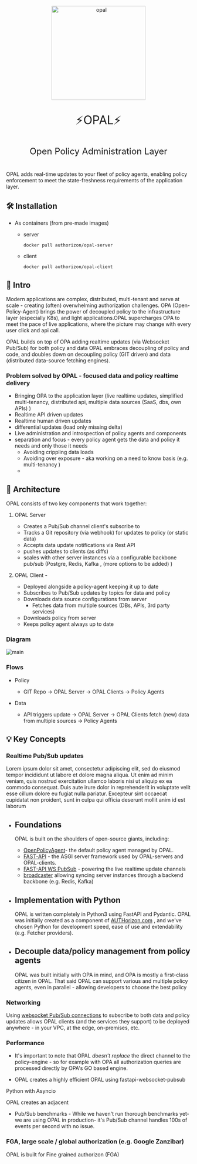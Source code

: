 
<p align="center">
 <img src="https://i.ibb.co/BGVBmMK/opal.png" height=256 alt="opal" border="0" />
</p>
<p style="font-size:xx-large" align="center">
⚡OPAL⚡
</p>

#

<p style="font-size:x-large" align="center">
Open Policy Administration Layer 
</p>

# 



OPAL adds real-time updates to your fleet of policy agents,
enabling policy enforcement to meet the state-freshness requirements of the application layer.

## 🛠️ Installation 

- As containers (from pre-made images)
    
    - server
        ```
        docker pull authorizon/opal-server
        ```

    - client
        ```
        docker pull authorizon/opal-client
        ```

## 📖 Intro
Modern applications are complex, distributed, multi-tenant and serve at scale - creating (often) overwhelming authorization challenges. OPA (Open-Policy-Agent) brings the power of decoupled policy to the infrastructure layer (especially K8s), and light applications.OPAL supercharges OPA to meet the pace of live applications, where the picture may change with every user click and api call.

OPAL builds on top of OPA adding realtime updates (via Websocket Pub/Sub) for both policy and data 
OPAL embraces decoupling of policy and code, and doubles down on decoupling policy (GIT driven) and data (distributed data-source fetching engines).

### Problem solved by OPAL - focused data and policy realtime delivery  

- Bringing OPA to the application layer (live realtime updates, simplified multi-tenancy, distributed api, multiple data sources (SaaS, dbs, own APIs) ) 
- Realtime API driven updates
- Realtime human driven updates
- differential updates (load only missing delta)
- Live administration and introspection of policy agents and components
- separation and focus - every policy agent gets the data and policy it needs and only those it needs
  - Avoiding crippling data loads 
  - Avoiding over exposure - aka working on a need to know basis (e.g. multi-tenancy )
  - 





## 📡  Architecture
OPAL consists of two key components that work together:
1. OPAL Server 
    - Creates a Pub/Sub channel client's subscribe to
    - Tracks a Git repository (via webhook) for updates to policy (or static data)
    - Accepts data update notifications via Rest API
    - pushes updates to clients (as diffs)
    - scales with other server instances via a configurable backbone pub/sub (Postgre, Redis, Kafka , (more options to be added) )
        
2. OPAL Client - 
    - Deployed alongside a policy-agent keeping it up to date
    - Subscribes to Pub/Sub updates by topics for data and policy 
    - Downloads data source configurations from server
        - Fetches data from multiple sources (DBs, APIs, 3rd party services) 
    - Downloads policy from server
    - Keeps policy agent always up to date

### Diagram
<img src="https://i.ibb.co/5Gdbm0y/main.png" alt="main" border="0">

### Flows
 - Policy 
    - GIT Repo -> OPAL Server -> OPAL Clients -> Policy Agents

 - Data
    - API triggers update -> OPAL Server -> OPAL Clients fetch (new) data from multiple sources -> Policy Agents



## 💡 Key Concepts
### Realtime Pub/Sub updates

Lorem ipsum dolor sit amet, consectetur adipiscing elit, sed do eiusmod tempor incididunt ut labore et dolore magna aliqua. Ut enim ad minim veniam, quis nostrud exercitation ullamco laboris nisi ut aliquip ex ea commodo consequat. Duis aute irure dolor in reprehenderit in voluptate velit esse cillum dolore eu fugiat nulla pariatur. Excepteur sint occaecat cupidatat non proident, sunt in culpa qui officia deserunt mollit anim id est laborum

- ## Foundations
    OPAL is built on the shoulders of open-source giants, including:
    - [OpenPolicyAgent](https://www.openpolicyagent.org/)- the default policy agent managed by OPAL.
    - [FAST-API](https://github.com/tiangolo/fastapi) - the ASGI server framework used by OPAL-servers and OPAL-clients.
    - [FAST-API WS PubSub](https://github.com/authorizon/fastapi_websocket_pubsub) - powering the live realtime update channels
    - [broadcaster](https://pypi.org/project/broadcaster/) allowing syncing server instances through a backend backbone (e.g. Redis, Kafka) 
    

- ## Implementation with Python
    OPAL is written completely in Python3 using FastAPI and Pydantic.
    OPAL was initially created as a component of [AUTHorizon.com](https://www.authorizon.com) , and we've chosen Python for development speed, ease of use and extendability (e.g. Fetcher providers).


- ## Decouple data/policy management from policy agents
    OPAL was built initially with OPA in mind, and OPA is mostly a first-class citizen in OPAL. That said OPAL can support various and multiple policy agents, even in parallel - allowing developers to choose the best policy 



### Networking
Using [websocket Pub/Sub connections](https://github.com/authorizon/fastapi_websocket_pubsub) to subscribe to both data and policy updates allows OPAL clients (and the services they support) to be deployed anywhere - in your VPC, at the edge, on-premises, etc.

### Performance
- It's important to note that OPAL *doesn't replace* the direct channel to the policy-engine - so for example with OPA all authorization queries are processed directly by OPA's GO based engine.

- OPAL creates a highly efficient OPAL using fastapi-websocket-pubsub 

Python with Asyncio  

OPAL creates an adjacent  

- Pub/Sub benchmarks - While we haven't run thorough benchmarks yet- we are using OPAL in production- it's Pub/Sub channel handles 100s of events per second with no issue.



### FGA, large scale / global authorization (e.g. Google Zanzibar)
OPAL is built for Fine grained authorizon (FGA)     